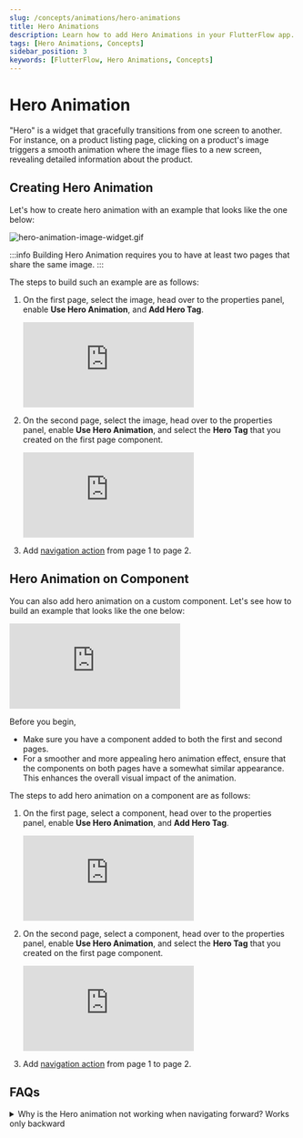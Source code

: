 ```yaml
---
slug: /concepts/animations/hero-animations
title: Hero Animations
description: Learn how to add Hero Animations in your FlutterFlow app.
tags: [Hero Animations, Concepts]
sidebar_position: 3
keywords: [FlutterFlow, Hero Animations, Concepts]
---
```


# Hero Animation

"Hero" is a widget that gracefully transitions from one screen to another. For instance, on a product listing page, clicking on a product's image triggers a smooth animation where the image flies to a new screen, revealing detailed information about the product.

## Creating Hero Animation

Let's how to create hero animation with an example that looks like the one below:

![hero-animation-image-widget.gif](animation_gifs/hero-animation-image-widget.gif)

:::info
Building Hero Animation requires you to have at least two pages that share the same image.
:::

The steps to build such an example are as follows:

1. On the first page, select the image, head over to the properties panel, enable **Use Hero Animation**, and **Add Hero Tag**.

    <div style={{
        position: 'relative',
        paddingBottom: 'calc(56.67989417989418% + 41px)', // Keeps the aspect ratio and additional padding
        height: 0,
        width: '100%'}}>
        <iframe 
            src="https://www.loom.com/embed/c20e589a20dd4dbfbcb975bf45af286e?sid=0300c1fb-e862-4ac7-9975-b1fc0df1a44e"
            title=""
            style={{
                position: 'absolute',
                top: 0,
                left: 0,
                width: '100%',
                height: '100%',
                colorScheme: 'light'
            }}
            frameborder="0"
            loading="lazy"
            webkitAllowFullScreen
            mozAllowFullScreen
            allowFullScreen
            allow="clipboard-write">
        </iframe>
    </div>
    <p></p>

2. On the second page, select the image, head over to the properties panel, enable **Use Hero Animation**, and select the **Hero Tag** that you created on the first page component.

    <div style={{
        position: 'relative',
        paddingBottom: 'calc(56.67989417989418% + 41px)', // Keeps the aspect ratio and additional padding
        height: 0,
        width: '100%'}}>
        <iframe 
            src="https://www.loom.com/embed/8e51cd2ca0fb490cbf9ee607f07c8440?sid=a4686847-5136-41a1-a5d3-d410a8916ede"
            title=""
            style={{
                position: 'absolute',
                top: 0,
                left: 0,
                width: '100%',
                height: '100%',
                colorScheme: 'light'
            }}
            frameborder="0"
            loading="lazy"
            webkitAllowFullScreen
            mozAllowFullScreen
            allowFullScreen
            allow="clipboard-write">
        </iframe>
    </div>
    <p></p>

3. Add [navigation action](../../ff-concepts/navigation-routing/page-navigation.md#navigate-to-action) from page 1 to page 2.



## Hero Animation on Component

You can also add hero animation on a custom component. Let's see how to build an example that looks like the one below:

<div style={{
        position: 'relative',
        paddingBottom: 'calc(56.67989417989418% + 41px)', // Keeps the aspect ratio and additional padding
        height: 0,
        width: '100%'}}>
        <iframe 
            src="https://www.loom.com/embed/cf8980ca68074fd0a24ce2fbef3e0a11?sid=c5b3d22b-dde4-4df3-a600-0207cceb1c22"
            title=""
            style={{
                position: 'absolute',
                top: 0,
                left: 0,
                width: '100%',
                height: '100%',
                colorScheme: 'light'
            }}
            frameborder="0"
            loading="lazy"
            webkitAllowFullScreen
            mozAllowFullScreen
            allowFullScreen
            allow="clipboard-write">
        </iframe>
</div>
<p></p>

Before you begin,

- Make sure you have a component added to both the first and second pages.
- For a smoother and more appealing hero animation effect, ensure that the components on both pages have a somewhat similar appearance. This enhances the overall visual impact of the animation.

The steps to add hero animation on a component are as follows:

1. On the first page, select a component, head over to the properties panel, enable **Use Hero Animation**, and **Add Hero Tag**.

    <div style={{
        position: 'relative',
        paddingBottom: 'calc(56.67989417989418% + 41px)', // Keeps the aspect ratio and additional padding
        height: 0,
        width: '100%'}}>
        <iframe 
            src="https://www.loom.com/embed/089421c9e8cd4053b8eb1e3b920c6d0b?sid=e9869abc-e1f4-4053-ba64-09623c0ae765"
            title=""
            style={{
                position: 'absolute',
                top: 0,
                left: 0,
                width: '100%',
                height: '100%',
                colorScheme: 'light'
            }}
            frameborder="0"
            loading="lazy"
            webkitAllowFullScreen
            mozAllowFullScreen
            allowFullScreen
            allow="clipboard-write">
        </iframe>
    </div>
    <p></p>

2. On the second page, select a component, head over to the properties panel, enable **Use Hero Animation**, and select the **Hero Tag** that you created on the first page component.

    <div style={{
        position: 'relative',
        paddingBottom: 'calc(56.67989417989418% + 41px)', // Keeps the aspect ratio and additional padding
        height: 0,
        width: '100%'}}>
        <iframe 
            src="https://www.loom.com/embed/b91c91d118bb4a12ab08cd272afb54a8?sid=2d2a09c7-9903-47d3-bb9d-21229f8ad27d"
            title=""
            style={{
                position: 'absolute',
                top: 0,
                left: 0,
                width: '100%',
                height: '100%',
                colorScheme: 'light'
            }}
            frameborder="0"
            loading="lazy"
            webkitAllowFullScreen
            mozAllowFullScreen
            allowFullScreen
            allow="clipboard-write">
        </iframe>
    </div>
    <p></p>

3. Add [navigation action](../../ff-concepts/navigation-routing/page-navigation.md#navigate-to-action) from page 1 to page 2.

## FAQs

<details>
<summary>Why is the Hero animation not working when navigating forward? Works only backward</summary>
<p>
This is because the image on the second page does not exist on the very first frame. Hero animation will only work when the image is loaded from an asset or from the network (*if the path is pre-specified*). If you're pulling the image from a Firestore document, it might not be ready in time for the animation to take place.

To fix this issue, you can avoid loading an image directly from Firestore. Instead, you can pass the image URL (which would have already been retrieved from the Firestore) from the previous page to the second page. And then use that URL to load the image.

See how to [pass data](../../ff-concepts/navigation-routing/passing-data.md) from one page to another.
</p>
</details>